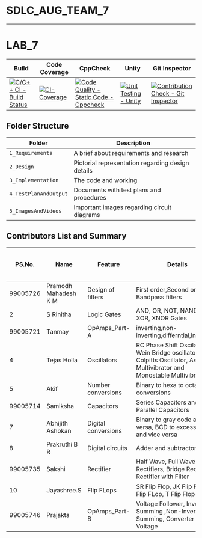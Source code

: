 # SDLC_AUG_TEAM_7
-----------------------------------------------------------------------------------------------------------------------------------------------------------------------------------

# LAB_7

| Build | Code Coverage | CppCheck | Unity | Git Inspector |
|-------|---------------|----------|-------|---------------|
|[![C/C++ CI - Build Status](https://github.com/TanmayBhilkar/SDLC_AUG_TEAM_7/actions/workflows/c-cpp.yml/badge.svg)](https://github.com/TanmayBhilkar/SDLC_AUG_TEAM_7/actions/workflows/c-cpp.yml)|[![CI-Coverage](https://github.com/TanmayBhilkar/SDLC_AUG_TEAM_7/actions/workflows/gcov.yml/badge.svg)](https://github.com/TanmayBhilkar/SDLC_AUG_TEAM_7/actions/workflows/gcov.yml)|[![Code Quality - Static Code - Cppcheck](https://github.com/TanmayBhilkar/SDLC_AUG_TEAM_7/actions/workflows/cppcheck.yml/badge.svg)](https://github.com/TanmayBhilkar/SDLC_AUG_TEAM_7/actions/workflows/cppcheck.yml)|[![Unit Testing - Unity](https://github.com/TanmayBhilkar/SDLC_AUG_TEAM_7/actions/workflows/unit_testing.yml/badge.svg)](https://github.com/TanmayBhilkar/SDLC_AUG_TEAM_7/actions/workflows/unit_testing.yml)|[![Contribution Check - Git Inspector](https://github.com/TanmayBhilkar/SDLC_AUG_TEAM_7/actions/workflows/gitinspector.yml/badge.svg)](https://github.com/TanmayBhilkar/SDLC_AUG_TEAM_7/actions/workflows/gitinspector.yml)|
## Folder Structure
Folder                     | Description
-------------------        | -----------------------------------------
`1_Requirements`           | A brief about requirements and research
`2_Design`                 | Pictorial representation regarding design details
`3_Implementation`         | The code and working
`4_TestPlanAndOutput`      | Documents with test plans and procedures
`5_ImagesAndVideos`        | Important images regarding circuit diagrams

## Contributors List and Summary

| PS.No.| Name | Feature | Details | No. of Test Cases tested | No. of Test Cases Passed |
|------|-----|---------|--------|-------|---------|
|99005726|Pramodh Mahadesh K M|Design of filters|First order,Second order and Bandpass filters| 06 | 06 |
|2|S Rinitha|Logic Gates|AND, OR, NOT, NAND, NOR, XOR, XNOR Gates| | |
|99005721|Tanmay|OpAmps_Part-A|inverting,non-inverting,differntial,integretor|06 |06 |
|4|Tejas Holla| Oscillators | RC Phase Shift Oscilaltor, Wein Bridge oscillator, Colpitts Oscillator, Astable Multivibrator and Monostable Multivibrator| 06 | 06 | 
|5|Akif | Number conversions| Binary to hexa to octal conversions| | |
|99005714|Samiksha | Capacitors| Series Capacitors and Parallel Capacitors| | |
|7|Abhijith Ashokan | Digital conversions| Binary to gray code and vice versa, BCD to excess 3 code and vice versa| | |
|8|Prakruthi B R  |Digital circuits| Adder and subtractor | | |  
|99005735|Sakshi |Rectifier| Half Wave, Full Wave Rectifiers, Bridge Rectifier & Rectifier with Filter| 04 | 04 |
|10|Jayashree.S | Flip FLops | SR Flip Flop, JK Flip Flop, D Flip FLop, T Flip Flop | 04 | 04 |
|99005746|Prajakta  | OpAmps_Part-B | Voltage Follower, Inverting Summing ,Non-Inverting Summing, Converter Current Voltage | 04 | 04 |
